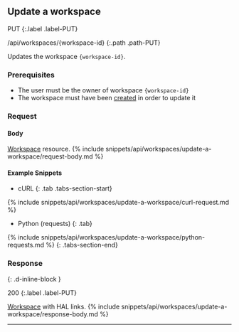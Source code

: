 ## Update a workspace

PUT
{:.label .label-PUT}

/api/workspaces/{workspace-id}
{:.path .path-PUT}

Updates the workspace `{workspace-id}`.

### Prerequisites

- The user must be the owner of workspace `{workspace-id}`
- The workspace must have been [created](#create-a-workspace) in order to update it

### Request
#### Body
[Workspace](#workspace) resource.
{% include snippets/api/workspaces/update-a-workspace/request-body.md %}

#### Example Snippets
- cURL
{: .tab .tabs-section-start}

{% include snippets/api/workspaces/update-a-workspace/curl-request.md %}

- Python (requests)
{: .tab}

{% include snippets/api/workspaces/update-a-workspace/python-requests.md %}
{: .tabs-section-end}

### Response
{: .d-inline-block }

200
{:.label .label-PUT}

[Workspace](#workspace) with HAL links.
{% include snippets/api/workspaces/update-a-workspace/response-body.md %}

---
